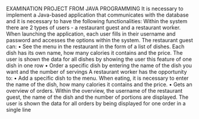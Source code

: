 EXAMINATION PROJECT FROM JAVA PROGRAMMING
It is necessary to implement a Java-based application that communicates with the database and it is necessary to have the following functionalities:
Within the system there are 2 types of users - a restaurant guest and a restaurant worker. When launching the application, each user fills in their username and password and accesses the options within the system.
The restaurant guest can:
• See the menu in the restaurant in the form of a list of dishes. Each dish has its own name, how many calories it contains and the price. The user is shown the data for all dishes by showing the user this feature of one dish in one row
• Order a specific dish by entering the name of the dish you want and the number of servings
A restaurant worker has the opportunity to:
• Add a specific dish to the menu. When eating, it is necessary to enter the name of the dish, how many calories it contains and the price.
• Gets an overview of orders. Within the overview, the username of the restaurant guest, the name of the dish and the number of portions are displayed. The user is shown the data for all orders by being displayed for one order in a single line
